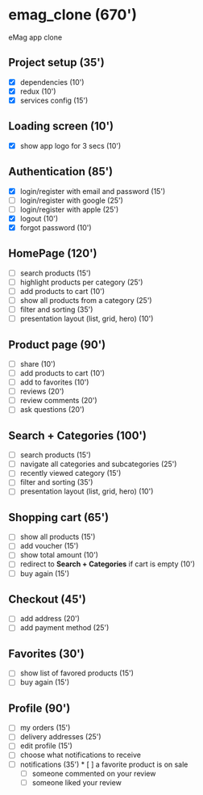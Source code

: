 # emag_clone (670')
eMag app clone

## Project setup (35')
* [x] dependencies (10')
* [x] redux (10')
* [x] services config (15')

## Loading screen (10')
* [x] show app logo for 3 secs (10')

## Authentication (85')
* [x] login/register with email and password (15')
* [ ] login/register with google (25')
* [ ] login/register with apple (25')
* [x] logout (10')
* [x] forgot password (10')

## HomePage (120')
* [ ] search products (15')
* [ ] highlight products per category (25')
* [ ] add products to cart (10')
* [ ] show all products from a category (25')
* [ ] filter and sorting (35')
* [ ] presentation layout (list, grid, hero) (10')

## Product page (90')
* [ ] share (10')
* [ ] add products to cart (10')
* [ ] add to favorites (10')
* [ ] reviews (20')
* [ ] review comments (20')
* [ ] ask questions (20')

## Search + Categories (100')
* [ ] search products (15')
* [ ] navigate all categories and subcategories (25')
* [ ] recently viewed category (15')
* [ ] filter and sorting (35')
* [ ] presentation layout (list, grid, hero) (10')

## Shopping cart (65')
* [ ] show all products (15')
* [ ] add voucher (15')
* [ ] show total amount (10')
* [ ] redirect to **Search + Categories** if cart is empty (10')
* [ ] buy again (15')

## Checkout (45')
* [ ] add address (20')
* [ ] add payment method (25')

## Favorites (30')
* [ ] show list of favored products (15')
* [ ] buy again (15')

## Profile (90')
* [ ] my orders (15')
* [ ] delivery addresses (25')
* [ ] edit profile (15')
* [ ] choose what notifications to receive
* [ ] notifications (35')
        * [ ] a favorite product is on sale
    * [ ] someone commented on your review
    * [ ] someone liked your review